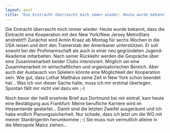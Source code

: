 ```yaml
---
layout: post
title: "Die Eintracht überrascht mich immer wieder: Heute wurde bekannt, dass die Eintracht eine Kooperation mit den New York/New Jersey MetroStars anstrebt!!!"
---
```


Die Eintracht überrascht mich immer wieder: Heute wurde bekannt, dass die Eintracht eine Kooperation mit den New York/New Jersey MetroStars anstrebt!!! Zunächst wird Armin Kraaz ab Montag für sechs Wochen in die USA reisen und dort den Trainerstab der Amerikaner unterstützen. Er soll sowohl bei der Profimannschaft als auch in einer neu gegründeten Jugend-Akademie mitarbeiten. Nach seiner Rückkehr werden die Gespräche über eine Zusammenarbeit beider Clubs intensiviert. Möglich sei eine Zusammenarbeit im wirtschaftlichen und organisatorischen Bereich. Aber auch der Austausch von Spielern könnte eine Möglichkeit der Kooperation sein. Wie gut, dass Lothar Matthäus seine Zeit in New York schon beendet hat... Was ich von dieser Sache halte, muss ich mir erstmal überlegen. Spontan fällt mir nicht viel dazu ein ;-)  
  
Noch bevor der heiß ersehnte Brief aus Dortmund bei mir eintraf, kam heute eine Bestätigung aus Frankfurt: Meine berufliche Karriere wird im Hessenlande gestartet... Damit sind die letzten Zweifel ausgeräumt und ich habe endlich Planungssicherheit. Nur schade, dass ich jetzt um die WG mit meiner Stardirigentin herumkomme ;-( Sie muss nun vermutlich alleine in die Metropole Mainz ziehen...
